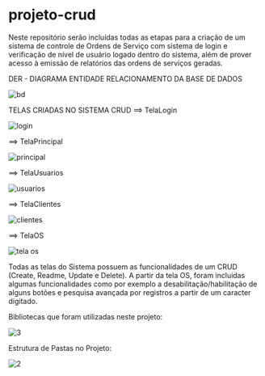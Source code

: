 # projeto-crud

Neste repositório serão incluídas todas as etapas para a criação de um sistema de controle de Ordens de Serviço com sistema de login e verificação de nível de usuário logado dentro do sistema, além de prover acesso à emissão de relatórios das ordens de serviços geradas.

DER - DIAGRAMA ENTIDADE RELACIONAMENTO DA BASE DE DADOS

![bd](https://user-images.githubusercontent.com/64817206/145073759-9bf7123e-1ad0-42d1-a93a-5a37f68b7c10.PNG)

TELAS CRIADAS NO SISTEMA CRUD
==> TelaLogin

![login](https://user-images.githubusercontent.com/64817206/145075444-0778e463-5593-4983-892c-aa4244712fc2.PNG)


==> TelaPrincipal


![principal](https://user-images.githubusercontent.com/64817206/145075502-b01ce769-322b-4811-b2dc-f4d086057870.PNG)


==> TelaUsuarios


![usuarios](https://user-images.githubusercontent.com/64817206/145075546-05cc3072-0b12-4dab-a551-afc0765faf25.PNG)


==> TelaClientes


![clientes](https://user-images.githubusercontent.com/64817206/145075587-619528c6-6d19-45ab-9ab9-e532607130bc.PNG)


==> TelaOS


![tela os](https://user-images.githubusercontent.com/64817206/145075625-d00276f8-4742-424c-9a74-bd45b1c42f2f.PNG)

Todas as telas do Sistema possuem as funcionalidades de um CRUD (Create, Readme, Update e Delete). A partir da tela OS, foram incluídas algumas funcionalidades como por exemplo a desabilitação/habilitação de alguns botões e pesquisa avançada por registros a partir de um caracter digitado.

Bibliotecas que foram utilizadas neste projeto:

![3](https://user-images.githubusercontent.com/64817206/145076067-60edcb11-d8e3-45c0-8145-231acc6d3e2b.png)

Estrutura de Pastas no Projeto:

![2](https://user-images.githubusercontent.com/64817206/145076114-d38fe5ba-c8e8-4b1a-8fc3-97a8cb4909ce.PNG)
